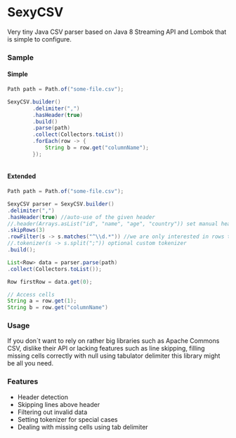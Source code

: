 # SexyCSV

Very tiny Java CSV parser based on Java 8 Streaming API and Lombok that is simple to configure.

### Sample


#### Simple

```java
Path path = Path.of("some-file.csv");

SexyCSV.builder()
        .delimiter(",")
        .hasHeader(true)
        .build()
        .parse(path)
        .collect(Collectors.toList())
        .forEach(row -> {
            String b = row.get("columnName");
        });



```

#### Extended

```java
Path path = Path.of("some-file.csv");

SexyCSV parser = SexyCSV.builder()
.delimiter(",")
.hasHeader(true) //auto-use of the given header
//.header(Arrays.asList("id", "name", "age", "country")) set manual headers
.skipRows(3)
.rowFilter(s -> s.matches("^\\d.*")) //we are only interested in rows that start with a number
//.tokenizer(s -> s.split(";")) optional custom tokenizer
.build();

List<Row> data = parser.parse(path)
.collect(Collectors.toList());

Row firstRow = data.get(0);

// Access cells
String a = row.get(1);
String b = row.get("columnName")


```

### Usage

If you don´t want to rely on rather big libraries such as Apache Commons CSV, dislike their API or lacking features such
as line skipping, filling missing cells correctly with null using tabulator delimiter this library might be all you
need.

### Features

- Header detection
- Skipping lines above header
- Filtering out invalid data
- Setting tokenizer for special cases
- Dealing with missing cells using tab delimiter



